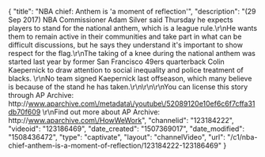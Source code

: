 {
    "title": "NBA chief: Anthem is 'a moment of reflection'",
    "description": "(29 Sep 2017) NBA Commissioner Adam Silver said Thursday he expects players to stand for the national anthem, which is a league rule.\r\nHe wants them to remain active in their communities and take part in what can be difficult discussions, but he says they understand it's important to show respect for the flag.\r\nThe taking of a knee during the national anthem was started last year by former San Francisco 49ers quarterback Colin Kaepernick to draw attention to social inequality and police treatment of blacks. \r\nNo team signed Kaepernick last offseason, which many believe is because of the stand he has taken.\r\n\r\n\r\nYou can license this story through AP Archive: http:\/\/www.aparchive.com\/metadata\/youtube\/52089120e10ef6c6f7cffa31db70f609 \r\nFind out more about AP Archive: http:\/\/www.aparchive.com\/HowWeWork",
    "channelid": "123184222",
    "videoid": "123186469",
    "date_created": "1507369017",
    "date_modified": "1508436472",
    "type": "captivate",
    "layout": "channelVideo",
    "url": "\/c1\/nba-chief-anthem-is-a-moment-of-reflection\/123184222-123186469"
}